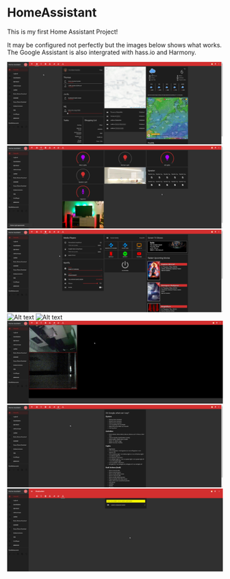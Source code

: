 # HomeAssistant

This is my first Home Assistant Project!

It may be configured not perfectly but the images below shows what works.
The Google Assistant is also intergrated with hass.io and Harmony.

![Alt text](https://github.com/IIIdefconIII/Home-AssistantConfig/blob/master/screenshots/screenshot_1.png?raw=true "Title")
![Alt text](https://github.com/IIIdefconIII/Home-AssistantConfig/blob/master/screenshots/screenshot_2.png?raw=true "Title")
![Alt text](https://github.com/IIIdefconIII/Home-AssistantConfig/blob/master/screenshots/screenshot_3.png?raw=true "Title")
![Alt text](https://github.com/IIIdefconIII/Home-AssistantConfig/blob/master/screenshots/screenshot_4.1.png?raw=true "Title")
![Alt text](https://github.com/IIIdefconIII/Home-AssistantConfig/blob/master/screenshots/screenshot_4.2.png?raw=true "Title")
![Alt text](https://github.com/IIIdefconIII/Home-AssistantConfig/blob/master/screenshots/screenshot_5.png?raw=true "Title")
![Alt text](https://github.com/IIIdefconIII/Home-AssistantConfig/blob/master/screenshots/screenshot_6.png?raw=true "Title")
![Alt text](https://github.com/IIIdefconIII/Home-AssistantConfig/blob/master/screenshots/screenshot_7.png?raw=true "Title")

